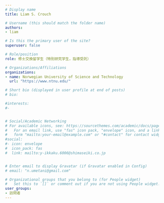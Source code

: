 ```yaml
---
# Display name
title: Liam S. Crouch

# Username (this should match the folder name)
authors:
- liam

# Is this the primary user of the site?
superuser: false

# Role/position
role: 修士交換留学生（特別研究学生，指導受託）

# Organizations/Affiliations
organizations:
- name: Norwegian University of Science and Technology
  url: "https://www.ntnu.edu/"

# Short bio (displayed in user profile at end of posts)
# bio: 

#interests:
#- 


# Social/Academic Networking
# For available icons, see: https://sourcethemes.com/academic/docs/page-builder/#icons
#   For an email link, use "fas" icon pack, "envelope" icon, and a link in the
#   form "mailto:your-email@example.com" or "#contact" for contact widget.
#social:
#- icon: envelope
#  icon_pack: fas
#  link: mailto:y-ikkaku.6006@shimaseiki.co.jp


# Enter email to display Gravatar (if Gravatar enabled in Config)
# email: "n.umetani@gmail.com"

# Organizational groups that you belong to (for People widget)
#   Set this to `[]` or comment out if you are not using People widget.
user_groups:
- 訪問者
---
```




